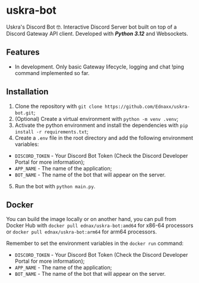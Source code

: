 # uskra-bot

Uskra's Discord Bot 🤓. Interactive Discord Server bot built on top of a 
Discord Gateway API client. Developed with ***Python 3.12*** and Websockets.

## Features

- In development. Only basic Gateway lifecycle, logging and chat !ping command implemented so far.

## Installation

1. Clone the repository with `git clone https://github.com/Ednaxx/uskra-bot.git`;
2. (Optional) Create a virtual environment with `python -m venv .venv`;
3. Activate the python environment and install the dependencies with `pip install -r requirements.txt`;
4. Create a `.env` file in the root directory and add the following environment variables:
- `DISCORD_TOKEN` - Your Discord Bot Token (Check the Discord Developer Portal for more information);
- `APP_NAME` - The name of the application;
- `BOT_NAME` - The name of the bot that will appear on the server.
5. Run the bot with `python main.py`.

## Docker

You can build the image locally or on another hand, you can pull from Docker Hub with 
`docker pull ednax/uskra-bot:amd64` for x86-64 processors or `docker pull ednax/uskra-bot:arm64` for arm64 processors.

Remember to set the environment variables in the `docker run` command:
- `DISCORD_TOKEN` - Your Discord Bot Token (Check the Discord Developer Portal for more information);
- `APP_NAME` - The name of the application;
- `BOT_NAME` - The name of the bot that will appear on the server.
